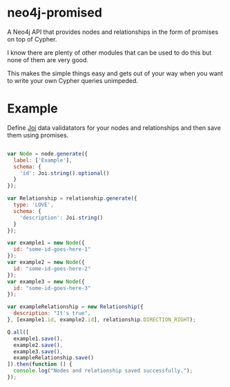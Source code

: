 neo4j-promised
==============

A Neo4j API that provides nodes and relationships in the form of promises on top of Cypher.

I know there are plenty of other modules that can be used to do this but none of them are very good.

This makes the simple things easy and gets out of your way when you want to write your own Cypher queries unimpeded.

Example
=======

Define [Joi](https://github.com/hapijs/joi) data validatators for your nodes and relationships and then save them using promises.

```javascript

var Node = node.generate({
  label: ['Example'],
  schema: {
    'id': Joi.string().optional()
  }
});

var Relationship = relationship.generate({
  type: 'LOVE',
  schema: {
    'description': Joi.string()
  }
});

var example1 = new Node({
  id: "some-id-goes-here-1"
});
var example2 = new Node({
  id: "some-id-goes-here-2"
});
var example3 = new Node({
  id: "some-id-goes-here-3"
});

var exampleRelationship = new Relationship({
  description: "It's true",
}, [example1.id, example2.id], relationship.DIRECTION_RIGHT);

Q.all([
  example1.save(),
  example2.save(),
  example3.save(),
  exampleRelationship.save()
]).then(function () {
  console.log("Nodes and relationship saved successfully.");
});

```

